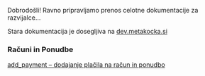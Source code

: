 Dobrodošli!
Ravno pripravljamo prenos celotne dokumentacije za razvijalce...

Stara dokumentacija je dosegljiva na [dev.metakocka.si](http://dev.metakocka.si/eshop/index.html)

### Računi in Ponudbe
[add_payment – dodajanje plačila na račun in ponudbo](http://dev.metakocka.si/eshop/index.html)


